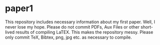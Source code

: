 # paper1
This repository includes necessary information about my first paper.
Well, I never lose my hope.
Please do not commit PDFs, Aux Files or other short-lived results of compiling LaTEX. This makes the repository messy. 
Please only commit TeX, Bibtex, png, jpg etc. as necessary to compile.
